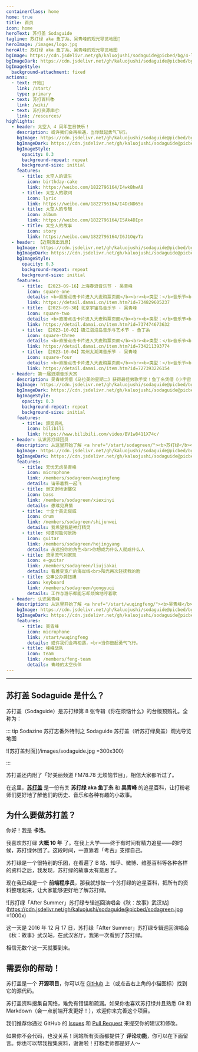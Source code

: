 ```yaml
---
containerClass: home
home: true
title: 首页
icon: home
heroText: 苏打盖 Sodaguide
tagline: 苏打绿 aka 鱼丁糸、吴青峰的观光导览地图🧭
heroImage: /images/logo.jpg
heroAlt: 苏打绿 aka 鱼丁糸、吴青峰的观光导览地图
bgImage: https://cdn.jsdelivr.net/gh/kaluojushi/sodaguide@picbed/bg/4-light.svg
bgImageDark: https://cdn.jsdelivr.net/gh/kaluojushi/sodaguide@picbed/bg/4-dark.svg
bgImageStyle:
  background-attachment: fixed
actions:
  - text: 开始🎸
    link: /start/
    type: primary
  - text: 苏打百科📚
    link: /wiki/
  - text: 苏打资源库📦
    link: /resources/
highlights:
  - header: 太空人 4 周年生日快乐！
    description: 或许我们会再相遇，当你鼓起勇气飞行。
    bgImage: https://cdn.jsdelivr.net/gh/kaluojushi/sodaguide@picbed/bg/taikongren.jpg
    bgImageDark: https://cdn.jsdelivr.net/gh/kaluojushi/sodaguide@picbed/bg/taikongren.jpg
    bgImageStyle:
      opacity: 0.3
      background-repeat: repeat
      background-size: initial
    features:
      - title: 太空人的诞生
        icon: birthday-cake
        link: https://weibo.com/1822796164/I4wkBhwA8
      - title: 太空人的歌词
        icon: lyric
        link: https://weibo.com/1822796164/I4DcND65o
      - title: 太空人的专辑
        icon: album
        link: https://weibo.com/1822796164/I5Ak4DIpn
      - title: 太空人的故事
        icon: story
        link: https://weibo.com/1822796164/I6J1OqvTa
  - header: 【近期演出消息】
    bgImage: https://cdn.jsdelivr.net/gh/kaluojushi/sodaguide@picbed/bg/perform2023.jpg
    bgImageDark: https://cdn.jsdelivr.net/gh/kaluojushi/sodaguide@picbed/bg/perform2023.jpg
    bgImageStyle:
      opacity: 0.3
      background-repeat: repeat
      background-size: initial
    features:
      - title: 【2023-09-16】上海春浪音乐节 - 吴青峰
        icon: square-one
        details: <b>直接点击卡片进入大麦购票页面</b><br><b>类型：</b>音乐节<br><b>时间：</b>2023 年 9 月 16 日<br><b>地点：</b><a href="https://surl.amap.com/fVPzv11agMz" target="_blank"><b>上海国际音乐村</b></a><br><b>演出信息：</b>19:50-20:35 晴空舞台<br><b>开票时间：</b>已二次开票<br><b>票价：</b>498-698，强实名条件退<br><b>购票平台：</b><a href="https://detail.damai.cn/item.htm?id=734829605237" target="_blank"><b>大麦</b></a><br><b>相关消息：</b><a href="https://mp.weixin.qq.com/s/2JxaeokfY0KsilRiN-kBVg" target="_blank"><b>官宣</b></a>、<a href="https://mp.weixin.qq.com/s/qelHJamP7Z6dbPDUZcgLvg" target="_blank"><b>开票</b></a>、<a href="https://mp.weixin.qq.com/s/TBcboMoP4Mjej9hNcxpIDQ" target="_blank"><b>二次开票</b></a>、<a href="https://mp.weixin.qq.com/s/kQ8iIinrG0nZ37pYURcASw" target="_blank"><b>现场地图</b></a>、<a href="https://mp.weixin.qq.com/s/aAOtYb-WJIvFi4oFeOwdZg" target="_blank"><b>入场攻略</b></a>
        link: https://detail.damai.cn/item.htm?id=734829605237
      - title: 【2023-09-30】北京宇宙岛音乐节 - 吴青峰
        icon: square-two
        details: <b>直接点击卡片进入大麦购票页面</b><br><b>类型：</b>音乐节<br><b>时间：</b>2023 年 9 月 30 日<br><b>地点：</b><a href="https://surl.amap.com/dEEZWc71n9H0" target="_blank"><b>北京世园公园飞行营地</b></a><br><b>演出信息：</b>19:20-20:10<br><b>开票时间：</b>9 月 12 日 12:55 优先购，13:00 正式开售<br><b>票价：</b>328-649，电子票不退<br><b>购票平台：</b><a href="https://detail.damai.cn/item.htm?id=737474673632" target="_blank"><b>大麦</b></a>、<a href="https://wap.showstart.com/pages/activity/detail/detail?activityId=207874" target="_blank"><b>秀动</b></a>、<a href="https://www.gewara.com/detail/275388" target="_blank"><b>猫眼</b></a>、<a href="https://m.piaoxingqiu.com/content/64f813e39f7b6000016e7131" target="_blank"><b>票星球</b></a><br><b>相关消息：</b><a href="https://mp.weixin.qq.com/s/FmKTHDUJrqQW9oApiW2BZw" target="_blank"><b>官宣</b></a>
        link: https://detail.damai.cn/item.htm?id=737474673632
      - title: 【2023-10-02】镇江泡泡岛音乐与艺术节 - 鱼丁糸
        icon: square-three
        details: <b>直接点击卡片进入大麦购票页面</b><br><b>类型：</b>音乐节<br><b>时间：</b>2023 年 10 月 2 日<br><b>地点：</b><a href="https://surl.amap.com/hXU2ngv1m7dw" target="_blank"><b>镇江新区心湖公园广场</b></a><br><b>演出信息：</b>未公布<br><b>开票时间：</b>已开票<br><b>票价：</b>360-880，弱实名不退<br><b>购票平台：</b><a href="https://detail.damai.cn/item.htm?id=734211393774" target="_blank"><b>大麦</b></a>、<a href="https://wap.showstart.com/pages/activity/detail/detail?activityId=206167" target="_blank"><b>秀动</b></a>、<a href="https://www.gewara.com/detail/275388" target="_blank"><b>猫眼</b></a>、<a href="https://m.piaoxingqiu.com/content/64dd97b1d7fdb20001d55b69" target="_blank"><b>票星球</b></a><br><b>相关消息：</b><a href="https://mp.weixin.qq.com/s/PAs6GwmcsIFau_jHHRGhsA" target="_blank"><b>官宣</b></a>、<a href="https://mp.weixin.qq.com/s/wfNvYfbfqJbOdR4TxnNAKA" target="_blank"><b>开票</b></a>、<a href="https://mp.weixin.qq.com/s/EGaQzunVGZ9Ei3i3bo3esQ" target="_blank"><b>场地区位</b></a>、<a href="https://mp.weixin.qq.com/s/PWYKsjGH5QDZ-LELZkbR1w" target="_blank"><b>交通攻略</b></a>
        link: https://detail.damai.cn/item.htm?id=734211393774
      - title: 【2023-10-04】常州太湖湾音乐节 - 吴青峰
        icon: square-four
        details: <b>直接点击卡片进入大麦购票页面</b><br><b>类型：</b>音乐节<br><b>时间：</b>2023 年 10 月 4 日<br><b>地点：</b><a href="https://surl.amap.com/eMMKug1nemu" target="_blank"><b>常州嬉戏谷</b></a><br><b>演出信息：</b>未公布<br><b>开票时间：</b>已开票<br><b>票价：</b>399-799，电子票条件退<br><b>购票平台：</b><a href="https://detail.damai.cn/item.htm?id=727393226154" target="_blank"><b>大麦</b></a>、<a href="https://wap.showstart.com/pages/activity/detail/detail?activityId=202197" target="_blank"><b>秀动</b></a>、<a href="https://www.gewara.com/detail/278682" target="_blank"><b>猫眼</b></a>、<a href="http://s.xingyeshow.com/weixin/qlhzmr/products/47?share_code=16887009526147&type=scan&code=0618btFa1VOPVF0EnoFa1o2ZYV08btFk&state=1" target="_blank"><b>星野</b></a><br><b>相关消息：</b><a href="https://mp.weixin.qq.com/s/PGskakP2hLqq7qm4Jn5sGA" target="_blank"><b>官宣</b></a>、<a href="https://mp.weixin.qq.com/s/9tj5VG7sOP2xqkFtjZceIw"><b>开票</b></a>
        link: https://detail.damai.cn/item.htm?id=727393226154
  - header: 第一届浪潮音乐大赏
    description: 吴青峰凭借《马拉美的星期二》获得最佳男歌手奖！鱼丁糸凭借《小宇宙（鱼版）》《鱼丁糸不同名专辑》获得最佳团体／组合奖！
    bgImage: https://cdn.jsdelivr.net/gh/kaluojushi/sodaguide@picbed/bg/langchao2023.jpg
    bgImageDark: https://cdn.jsdelivr.net/gh/kaluojushi/sodaguide@picbed/bg/langchao2023.jpg
    bgImageStyle:
      opacity: 0.3
      background-repeat: repeat
      background-size: initial
    features:
      - title: 颁奖典礼
        icon: bilibili
        link: https://www.bilibili.com/video/BV1w8411X74c/
  - header: 认识苏打绿团员
    description: 从这里开始了解 <a href="/start/sodagreen/"><b>苏打绿</b></a> 团员
    bgImage: https://cdn.jsdelivr.net/gh/kaluojushi/sodaguide@picbed/bg/3-light.svg
    bgImageDark: https://cdn.jsdelivr.net/gh/kaluojushi/sodaguide@picbed/bg/3-dark.svg
    features:
      - title: 无忧无虑吴青峰
        icon: microphone
        link: /members/sodagreen/wuqingfeng
        details: 请带着我一起飞
      - title: 谢天谢地谢馨仪
        icon: bass
        link: /members/sodagreen/xiexinyi
        details: 患难见真情
      - title: 十全十美史俊威
        icon: drum
        link: /members/sodagreen/shijunwei
        details: 我希望我是神灯精灵
      - title: 何德何能何景扬
        icon: guitar
        link: /members/sodagreen/hejingyang
        details: 永远扮你的角色<br>你想成为什么人就成什么人
      - title: 流里流气刘家凯
        icon: e-guitar
        link: /members/sodagreen/liujiakai
        details: 看着变宽广的海岸线<br>阳光再次轻抚我的脸
      - title: 公事公办龚钰祺
        icon: keyboard
        link: /members/sodagreen/gongyuqi
        details: 工作与游乐都能忘却烦恼地哼着歌
  - header: 认识吴青峰
    description: 从这里开始了解 <a href="/start/wuqingfeng/"><b>吴青峰</b></a>
    bgImage: https://cdn.jsdelivr.net/gh/kaluojushi/sodaguide@picbed/bg/6-light.svg
    bgImageDark: https://cdn.jsdelivr.net/gh/kaluojushi/sodaguide@picbed/bg/6-dark.svg
    features:
      - title: 吴青峰
        icon: microphone
        link: /start/wuqingfeng
        details: 或许我们会再相遇，<br>当你鼓起勇气飞行。
      - title: 峰峰战队
        icon: team
        link: /members/feng-team
        details: 青峰的太空伙伴
---
```


---

## 苏打盖 Sodaguide 是什么？

苏打盖（Sodaguide）是苏打绿第 8 张专辑《你在烦恼什么》的台版预购礼。全称为：

::: tip Sodazine 苏打志番外特刊之 Sodaguide 苏打盖（听苏打绿臭盖）观光导览地图

![苏打盖封面](/images/sodaguide.jpg =300x300)

:::

苏打盖还内附了「好美丽频道 FM78.78 无烦恼节目」，相信大家都听过了。

在这里，[**苏打盖**](/) 是一份有关 **苏打绿 aka 鱼丁糸** 和 **吴青峰** 的追星百科，让打粉老师们更好地了解他们的历史、音乐和各种有趣的小故事。

## 为什么要做苏打盖？

你好！我是 **卡洛**。

我喜欢苏打绿 **大概 10 年** 了。在我上大学——终于有时间有精力追星——的时候，苏打绿休团了。这段时间，一直靠着「考古」支撑自己。

苏打绿是一个很特别的乐团，在看遍了 B 站、知乎、微博、维基百科等各种各样的资料之后，我发现，苏打绿的故事太有意思了。

现在我已经是一个 **前端程序员**，那我就想做一个苏打绿的追星百科，把所有的资料整理起来，让大家能够更好地了解苏打绿。

![苏打绿「After Summer」苏打绿专辑巡回演唱会《秋：故事》武汉站](https://cdn.jsdelivr.net/gh/kaluojushi/sodaguide@picbed/sodagreen.jpg =1000x)

这一天是 2016 年 12 月 17 日，苏打绿「After Summer」苏打绿专辑巡回演唱会《秋：故事》武汉站，在武汉客厅，我第一次看到了苏打绿。

相信无数个这一天就要到来。

## 需要你的帮助！

苏打盖是一个 **开源项目**，你可以在 [GitHub](https://github.com/kaluojushi/sodaguide) 上（或点击右上角的小猫图标）找到它的源代码。

苏打盖资料搜集自网络，难免有错误和疏漏。如果你也喜欢苏打绿并且熟悉 Git 和 Markdown（会一点前端开发更好！），欢迎你来完善这个项目。

我们推荐你通过 GitHub 的 [Issues](https://github.com/kaluojushi/sodaguide/issues) 和 [Pull Request](https://github.com/kaluojushi/sodaguide/pulls) 来提交你的建议和修改。

如果你不会代码，也没关系！网站所有页面都提供了 **评论功能**，你可以在下面留言。你也可以帮我搜集资料，谢谢啦！打粉老师都是好人～
